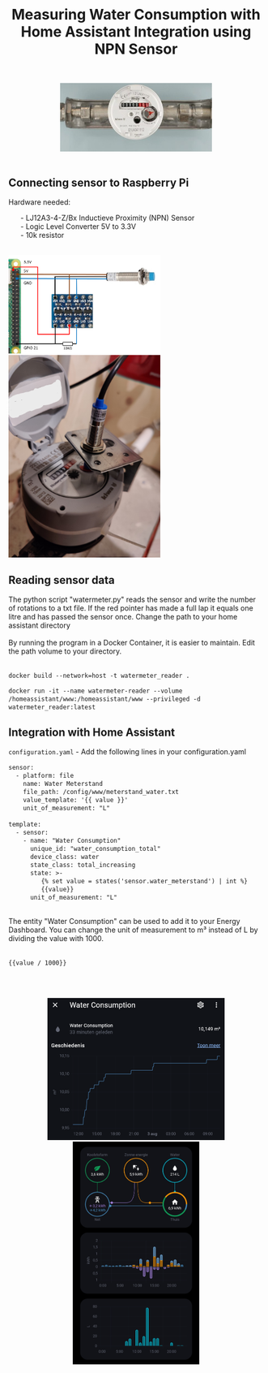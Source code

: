 <br>
  <h1 align="center">Measuring Water Consumption with Home Assistant Integration using NPN Sensor</h1>
  <br>
 <p align="center">
<img src="https://github.com/NielsU97/Measuring-Watermeter/blob/main/www/Images/watermeter_example.jpg" width="300">
  </br>
</br>  
<p>	                                                                                                                                     
<h2> Connecting sensor to Raspberry Pi </h2> 
Hardware needed:
<ol>
  - LJ12A3-4-Z/Bx Inductieve Proximity (NPN) Sensor <br>
  - Logic Level Converter 5V to 3.3V <br>
  - 10k resistor <br>
</ol>
</br>
<img src=https://github.com/NielsU97/Measuring-Watermeter/blob/main/www/Images/connecting_sensor.png width="300"> 
</br>
<img src=https://github.com/NielsU97/Measuring-Watermeter/blob/main/www/Images/sensor_setup.jpg width="300"> 
<h2> Reading sensor data</h2> 
The python script "watermeter.py" reads the sensor and write the number of rotations to a txt file. If the red pointer has made a full lap it equals one litre and has passed the sensor once. Change the path to your home assistant directory
<br>
<br>
By running the program in a Docker Container, it is easier to maintain. Edit the path volume to your directory.
<br>
<br>

```
docker build --network=host -t watermeter_reader .
```
```
docker run -it --name watermeter-reader --volume /homeassistant/www:/homeassistant/www --privileged -d  watermeter_reader:latest
```

<h2> Integration with Home Assistant</h2> 

`configuration.yaml` - Add the following lines in your configuration.yaml
<br>

```
sensor:    
  - platform: file
    name: Water Meterstand
    file_path: /config/www/meterstand_water.txt
    value_template: '{{ value }}'
    unit_of_measurement: "L"

template:
  - sensor:
    - name: "Water Consumption"
      unique_id: "water_consumption_total"
      device_class: water
      state_class: total_increasing
      state: >-
         {% set value = states('sensor.water_meterstand') | int %}
         {{value}}
      unit_of_measurement: "L"
```
<br>
The entity "Water Consumption" can be used to add it to your Energy Dashboard. You can change the unit of measurement to m³ instead of L by dividing the value with 1000.
<br>
<br>

```
{{value / 1000}}
```

<br>
<br>
<p align="center">
<img src=https://github.com/NielsU97/Measuring-Watermeter/blob/main/www/Images/hass_water_meterstand.png width="350"> 
<img src=https://github.com/NielsU97/Measuring-Watermeter/blob/main/www/Images/hass_energy_dashboard.jpg width="250"> 
</p>
